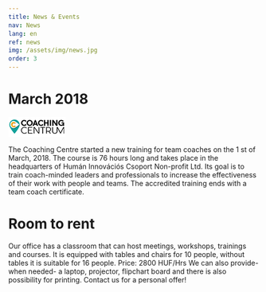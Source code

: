```yaml
---
title: News & Events
nav: News
lang: en
ref: news
img: /assets/img/news.jpg
order: 3
---
```


# __March 2018__

![Coaching centre logo](../assets/img/logo_cc.png)

The Coaching Centre started a new training for team coaches on the 1 st of March, 2018. The course is 76 hours long and takes place in the headquarters of Humán
Innovációs Csoport Non-profit Ltd. Its goal is to train coach-minded leaders and
professionals to increase the effectiveness of their work with people and teams.
The accredited training ends with a team coach certificate.

# __Room to rent__

Our office has a classroom that can host meetings, workshops, trainings and
courses. It is equipped with tables and chairs for 10 people, without tables it is
suitable for 16 people.
Price: 2800 HUF/Hrs
We can also provide- when needed- a laptop, projector, flipchart board and there is
also possibility for printing. Contact us for a personal offer!
